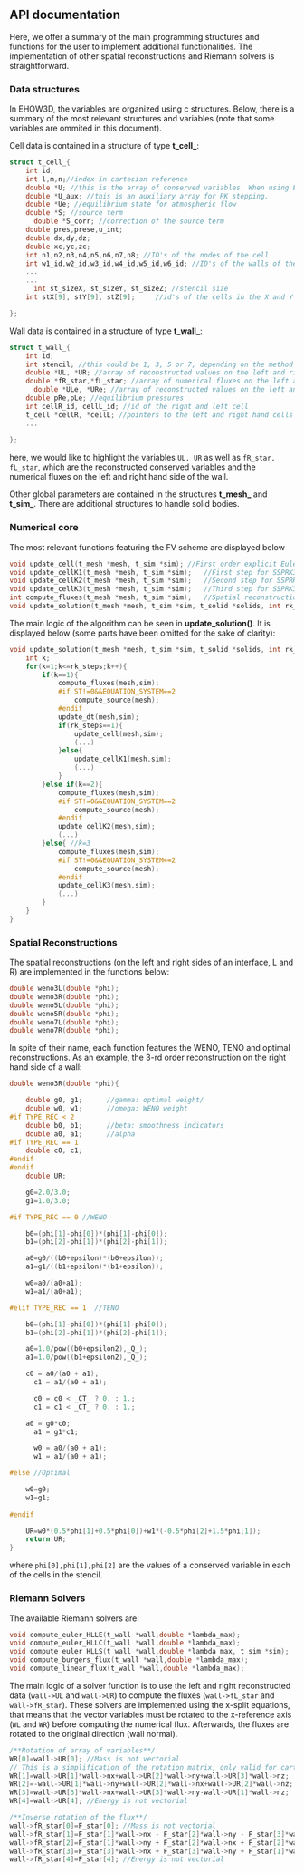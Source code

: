 ## API documentation

Here, we offer a summary of the main programming structures and functions for the user to implement additional functionalities. The implementation of other spatial reconstructions and Riemann solvers is straightforward.

### Data structures

In EHOW3D, the variables are organized using c structures. Below, there is a summary of the most relevant structures and variables (note that some variables are ommited in this document).

Cell data is contained in a structure of type **t_cell_**:

```c
struct t_cell_{
	int id;
	int l,m,n;//index in cartesian reference
	double *U; //this is the array of conserved variables. When using Euler: rho, rhou, rhov, E, rhophi
	double *U_aux; //this is an auxiliary array for RK stepping.
	double *Ue; //equilibrium state for atmospheric flow
	double *S; //source term
      double *S_corr; //correction of the source term
	double pres,prese,u_int; 
	double dx,dy,dz;
	double xc,yc,zc;	
	int n1,n2,n3,n4,n5,n6,n7,n8; //ID's of the nodes of the cell
	int w1_id,w2_id,w3_id,w4_id,w5_id,w6_id; //ID's of the walls of the cell
	...
	...	
      int st_sizeX, st_sizeY, st_sizeZ;	//stencil size
	int stX[9], stY[9], stZ[9];		//id's of the cells in the X and Y stencil.

};
```

Wall data is contained in a structure of type **t_wall_**:

```c
struct t_wall_{
	int id;
	int stencil; //this could be 1, 3, 5 or 7, depending on the method stencil
	double *UL, *UR; //array of reconstructed values on the left and right hand side of the wall, coming from (WENO/TENO) reconstruction
	double *fR_star,*fL_star; //array of numerical fluxes on the left and right hand side of the wall, provided by the Riemann solver
      double *ULe, *URe; //array of reconstructed values on the left and right hand side of the wall, coming from (WENO/TENO) reconstruction, for the EQUILIBRIUM
	double pRe,pLe; //equilibrium pressures
	int cellR_id, cellL_id; //id of the right and left cell
	t_cell *cellR, *cellL; //pointers to the left and right hand cells of the wall
	...
	
};
```

here, we would like to highlight the variables ```UL, UR``` as well as ```fR_star, fL_star```, which are the reconstructed conserved variables and the numerical fluxes on the left and right hand side of the wall.

Other global parameters are contained in the structures **t_mesh_** and **t_sim_**. There are additional structures to handle solid bodies.

### Numerical core 

The most relevant functions featuring the FV scheme are displayed below

```c
void update_cell(t_mesh *mesh, t_sim *sim);	//First order explicit Euler integration in time 
void update_cellK1(t_mesh *mesh, t_sim *sim);	//First step for SSPRK3
void update_cellK2(t_mesh *mesh, t_sim *sim);	//Second step for SSPRK3
void update_cellK3(t_mesh *mesh, t_sim *sim);	//Third step for SSPRK3
int compute_fluxes(t_mesh *mesh, t_sim *sim);	//Spatial reconstruction and computation of numerical fluxes
void update_solution(t_mesh *mesh, t_sim *sim, t_solid *solids, int rk_steps); //Core of the update in time
```

The main logic of the algorithm can be seen in **update_solution()**. It is displayed below (some parts have been omitted for the sake of clarity):

```c
void update_solution(t_mesh *mesh, t_sim *sim, t_solid *solids, int rk_steps){
	int k;
	for(k=1;k<=rk_steps;k++){
		if(k==1){
			compute_fluxes(mesh,sim);
			#if ST!=0&&EQUATION_SYSTEM==2
				compute_source(mesh);
			#endif
			update_dt(mesh,sim);
			if(rk_steps==1){
				update_cell(mesh,sim);
				(...)
			}else{
				update_cellK1(mesh,sim);
				(...)                               
			}
		}else if(k==2){
			compute_fluxes(mesh,sim);
			#if ST!=0&&EQUATION_SYSTEM==2
				compute_source(mesh);
			#endif
			update_cellK2(mesh,sim);
			(...)   				
		}else{ //k=3
			compute_fluxes(mesh,sim);
			#if ST!=0&&EQUATION_SYSTEM==2
				compute_source(mesh);
			#endif
			update_cellK3(mesh,sim);
			(...)     
		}
	}
}
```


### Spatial Reconstructions

The spatial reconstructions (on the left and right sides of an interface, L and R) are implemented in the functions below:

```c
double weno3L(double *phi);
double weno3R(double *phi);
double weno5L(double *phi);
double weno5R(double *phi);
double weno7L(double *phi);
double weno7R(double *phi); 
```

In spite of their name, each function features the WENO, TENO and optimal reconstructions. As an example, the 3-rd order reconstruction on the right hand side of a wall:

```c
double weno3R(double *phi){

	double g0, g1;		//gamma: optimal weight/	
	double w0, w1;		//omega: WENO weight
#if TYPE_REC < 2
	double b0, b1;		//beta: smoothness indicators
	double a0, a1;		//alpha
#if TYPE_REC == 1
	double c0, c1;
#endif
#endif
	double UR;

	g0=2.0/3.0;
	g1=1.0/3.0;

#if TYPE_REC == 0 //WENO

	b0=(phi[1]-phi[0])*(phi[1]-phi[0]);
	b1=(phi[2]-phi[1])*(phi[2]-phi[1]);

	a0=g0/((b0+epsilon)*(b0+epsilon));
	a1=g1/((b1+epsilon)*(b1+epsilon));

	w0=a0/(a0+a1);
	w1=a1/(a0+a1);

#elif TYPE_REC == 1  //TENO

	b0=(phi[1]-phi[0])*(phi[1]-phi[0]);
	b1=(phi[2]-phi[1])*(phi[2]-phi[1]);

	a0=1.0/pow((b0+epsilon2),_Q_);
	a1=1.0/pow((b1+epsilon2),_Q_);

	c0 = a0/(a0 + a1);
      c1 = a1/(a0 + a1);

      c0 = c0 < _CT_ ? 0. : 1.;
      c1 = c1 < _CT_ ? 0. : 1.;

	a0 = g0*c0;
      a1 = g1*c1;

      w0 = a0/(a0 + a1);
      w1 = a1/(a0 + a1);

#else //Optimal

	w0=g0;
	w1=g1;
	
#endif

	UR=w0*(0.5*phi[1]+0.5*phi[0])+w1*(-0.5*phi[2]+1.5*phi[1]);
	return UR;
}
```

where ```phi[0],phi[1],phi[2]``` are the values of a conserved variable in each of the cells in the stencil.

### Riemann Solvers

The available Riemann solvers are:

```c
void compute_euler_HLLE(t_wall *wall,double *lambda_max);
void compute_euler_HLLC(t_wall *wall,double *lambda_max);
void compute_euler_HLLS(t_wall *wall,double *lambda_max, t_sim *sim);
void compute_burgers_flux(t_wall *wall,double *lambda_max);
void compute_linear_flux(t_wall *wall,double *lambda_max);
```

The main logic of a solver function is to use the left and right reconstructed data (```wall->UL``` and ```wall->UR```) to compute the fluxes (```wall->fL_star``` and ```wall->fR_star```). These solvers are implemented using the x-split equations, that means that the vector variables must be rotated to the x-reference axis (```WL``` and ```WR```) before computing the numerical flux. Afterwards, the fluxes are rotated to the original direction (wall normal).


```c
/**Rotation of array of variables**/
WR[0]=wall->UR[0]; //Mass is not vectorial
// This is a simplification of the rotation matrix, only valid for cartesian mesh
WR[1]=wall->UR[1]*wall->nx+wall->UR[2]*wall->ny+wall->UR[3]*wall->nz;
WR[2]=-wall->UR[1]*wall->ny+wall->UR[2]*wall->nx+wall->UR[2]*wall->nz;
WR[3]=wall->UR[3]*wall->nx+wall->UR[3]*wall->ny-wall->UR[1]*wall->nz;
WR[4]=wall->UR[4]; //Energy is not vectorial
```

```c
/**Inverse rotation of the flux**/
wall->fR_star[0]=F_star[0]; //Mass is not vectorial
wall->fR_star[1]=F_star[1]*wall->nx - F_star[2]*wall->ny - F_star[3]*wall->nz;
wall->fR_star[2]=F_star[1]*wall->ny + F_star[2]*wall->nx + F_star[2]*wall->nz;
wall->fR_star[3]=F_star[3]*wall->nx + F_star[3]*wall->ny + F_star[1]*wall->nz;
wall->fR_star[4]=F_star[4]; //Energy is not vectorial
```